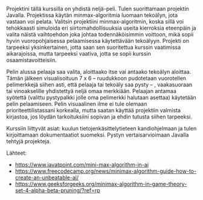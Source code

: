 Projektini tällä kurssilla on yhdistä neljä-peli. Tulen suorittamaan projektin Javalla. Projektissa käytän minmax-algoritmia luomaan tekoälyn, jota vastaan voi pelata. Valitsin projektiini minmax-algoritmin, koska sillä voi tehokkaasti simuloida eri siirtomahdollisuuksia useita kierroksia eteenpäin ja valita näistä vaihtoehdon joka johtaa todennäköisimmin voittoon, mikä sopii hyvin vuoropohjaisessa pelaamisessa käytettävään tekoälyyn. Projekti on tarpeeksi yksinkertainen, jotta saan sen suoritettua kurssin vaatimissa aikarajoissa, mutta tarpeeksi vaativa, jotta se sopii kurssin osaamistavoitteisiin.  

Pelin alussa pelaaja saa valita, aloittaako itse vai antaako tekoälyn aloittaa. Tämän jälkeen visualisoituun 7 x 6 – ruudukkoon pudotetaan vuorotellen pelimerkkejä siihen asti, että pelaaja tai tekoäly saa pysty – , vaakasuoraan tai vinoakselille yhdistettyä neljä omaa merkkiään. Pelaajan antamaa syötettä (valittu pystypalkki jolle oma pelimerkki halutaan asettaa) käytetään pelin pelaamiseen. Pelin visuaalinen ilme ei tule olemaan prioriteettilistassani korkealla, mutta saatan käyttää projektiin valmista kirjastoa, jos löydän tarkoituksiini sopivan ja ehdin tutusta siihen tarpeeksi.  

Kurssiin liittyvät asiat: kuulun tietojenkäsittelytieteen kandiohjelmaan ja tulen kirjoittamaan dokumentaatiot suomeksi. Pystyn vertaisarvioimaan Javalla tehtyjä projekteja.  

Lähteet:
* https://www.javatpoint.com/mini-max-algorithm-in-ai
* https://www.freecodecamp.org/news/minimax-algorithm-guide-how-to-create-an-unbeatable-ai/
* https://www.geeksforgeeks.org/minimax-algorithm-in-game-theory-set-4-alpha-beta-pruning/?ref=rp
